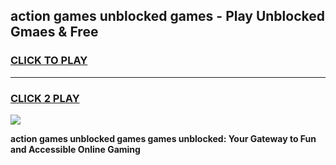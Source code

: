 
## action games unblocked games - Play Unblocked Gmaes & Free
<h3>
<a href="https://news.freeplayer.one?title=action_games_unblocked_games&ref=23F">CLICK TO PLAY</a></h3>
<hr>

<h3>
<a href="https://news.freeplayer.one?title=action_games_unblocked_games&ref=23F">CLICK 2 PLAY</a>
  
</h3>

<a href="https://news.freeplayer.one?title=action_games_unblocked_games&ref=23F/"><img src="https://clearcache.store/games.png"></a>


**action games unblocked games games unblocked: Your Gateway to Fun and Accessible Online Gaming**
